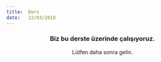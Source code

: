 ```yaml
---
title:  Ders
date:   22/03/2018
---
```


### <center>Biz bu derste üzerinde çalışıyoruz.</center>
<center>Lütfen daha sonra gelin.</center>